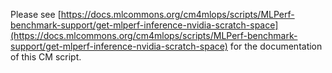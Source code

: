 Please see [https://docs.mlcommons.org/cm4mlops/scripts/MLPerf-benchmark-support/get-mlperf-inference-nvidia-scratch-space](https://docs.mlcommons.org/cm4mlops/scripts/MLPerf-benchmark-support/get-mlperf-inference-nvidia-scratch-space) for the documentation of this CM script.
